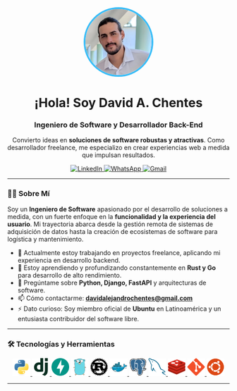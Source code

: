 <div align="center">
  <a href="https://github.com/davidalejandrochentes">
    <img src="https://raw.githubusercontent.com/davidalejandrochentes/davidalejandrochentes.github.io/main/assets/img/mi_imagen.webp" alt="David A. Chentes" width="150" height="150" style="border-radius: 50%; object-fit: cover; border: 4px solid #38bdf8;">
  </a>

  <h1 style="border-bottom: none;">
    <b>¡Hola! Soy David A. Chentes</b>
  </h1>

  <h3>
    <b>Ingeniero de Software y Desarrollador Back-End</b>
  </h3>
</div>

<p align="center">
  Convierto ideas en <b>soluciones de software robustas y atractivas</b>. Como desarrollador freelance, me especializo en crear experiencias web a medida que impulsan resultados.
</p>

<div align="center">
  <a href="http://linkedin.com/in/david-alejandro-chentes-ramos" target="_blank" rel="noopener noreferrer">
    <img src="https://img.shields.io/badge/LinkedIn-0077B5?style=for-the-badge&logo=linkedin&logoColor=white" alt="LinkedIn">
  </a>
  <a href="httpswa.me/5354214040" target="_blank" rel="noopener noreferrer">
    <img src="https://img.shields.io/badge/WhatsApp-25D366?style=for-the-badge&logo=whatsapp&logoColor=white" alt="WhatsApp">
  </a>
  <a href="mailto:davidalejandrochentes@gmail.com">
    <img src="https://img.shields.io/badge/Gmail-D14836?style=for-the-badge&logo=gmail&logoColor=white" alt="Gmail">
  </a>
</div>

---

### 👨‍💻 Sobre Mí

Soy un **Ingeniero de Software** apasionado por el desarrollo de soluciones a medida, con un fuerte enfoque en la **funcionalidad y la experiencia del usuario**. Mi trayectoria abarca desde la gestión remota de sistemas de adquisición de datos hasta la creación de ecosistemas de software para logística y mantenimiento.

- 🔭 Actualmente estoy trabajando en proyectos freelance, aplicando mi experiencia en desarrollo backend.
- 🌱 Estoy aprendiendo y profundizando constantemente en **Rust y Go** para desarrollo de alto rendimiento.
- 💬 Pregúntame sobre **Python, Django, FastAPI** y arquitecturas de software.
- 📫 Cómo contactarme: **davidalejandrochentes@gmail.com**
- ⚡ Dato curioso: Soy miembro oficial de **Ubuntu** en Latinoamérica y un entusiasta contribuidor del software libre.

---

### 🛠️ Tecnologías y Herramientas

<p align="center">
  <a href="https://www.python.org" target="_blank" rel="noreferrer">
    <img src="https://raw.githubusercontent.com/davidalejandrochentes/davidalejandrochentes.github.io/main/assets/svg/python-original.svg" alt="Python" width="40" height="40"/>
  </a>
  <a href="https://www.djangoproject.com/" target="_blank" rel="noreferrer">
    <img src="https://raw.githubusercontent.com/davidalejandrochentes/davidalejandrochentes.github.io/main/assets/svg/django-plain.svg" alt="Django" width="40" height="40"/>
  </a>
  <a href="https://fastapi.tiangolo.com/" target="_blank" rel="noreferrer">
    <img src="https://raw.githubusercontent.com/davidalejandrochentes/davidalejandrochentes.github.io/main/assets/svg/fastapi-original.svg" alt="FastAPI" width="40" height="40"/>
  </a>
  <a href="https://golang.org/" target="_blank" rel="noreferrer">
    <img src="https://raw.githubusercontent.com/davidalejandrochentes/davidalejandrochentes.github.io/main/assets/svg/Go.svg" alt="Go" width="40" height="40"/>
  </a>
  <a href="https://www.rust-lang.org" target="_blank" rel="noreferrer">
    <img src="https://raw.githubusercontent.com/davidalejandrochentes/davidalejandrochentes.github.io/main/assets/svg/rust-original.svg" alt="Rust" width="40" height="40"/>
  </a>
  <a href="https://www.docker.com/" target="_blank" rel="noreferrer">
    <img src="https://raw.githubusercontent.com/davidalejandrochentes/davidalejandrochentes.github.io/main/assets/svg/docker-original.svg" alt="Docker" width="40" height="40"/>
  </a>
  <a href="https://www.postgresql.org" target="_blank" rel="noreferrer">
    <img src="https://raw.githubusercontent.com/davidalejandrochentes/davidalejandrochentes.github.io/main/assets/svg/postgresql-original.svg" alt="PostgreSQL" width="40" height="40"/>
  </a>
  <a href="https://www.mysql.com/" target="_blank" rel="noreferrer">
    <img src="https://raw.githubusercontent.com/davidalejandrochentes/davidalejandrochentes.github.io/main/assets/svg/mysql-original.svg" alt="MySQL" width="40" height="40"/>
  </a>
  <a href="https://redis.io" target="_blank" rel="noreferrer">
    <img src="https://raw.githubusercontent.com/davidalejandrochentes/davidalejandrochentes.github.io/main/assets/svg/Redis.svg" alt="Redis" width="40" height="40"/>
  </a>
  <a href="https://git-scm.com/" target="_blank" rel="noreferrer">
    <img src="https://raw.githubusercontent.com/davidalejandrochentes/davidalejandrochentes.github.io/main/assets/svg/git-original.svg" alt="Git" width="40" height="40"/>
  </a>
  <a href="https://www.ubuntu.com" target="_blank" rel="noreferrer">
    <img src="https://raw.githubusercontent.com/davidalejandrochentes/davidalejandrochentes.github.io/main/assets/svg/Ubuntu.svg" alt="Ubuntu" width="40" height="40"/>
  </a>
</p>

---
